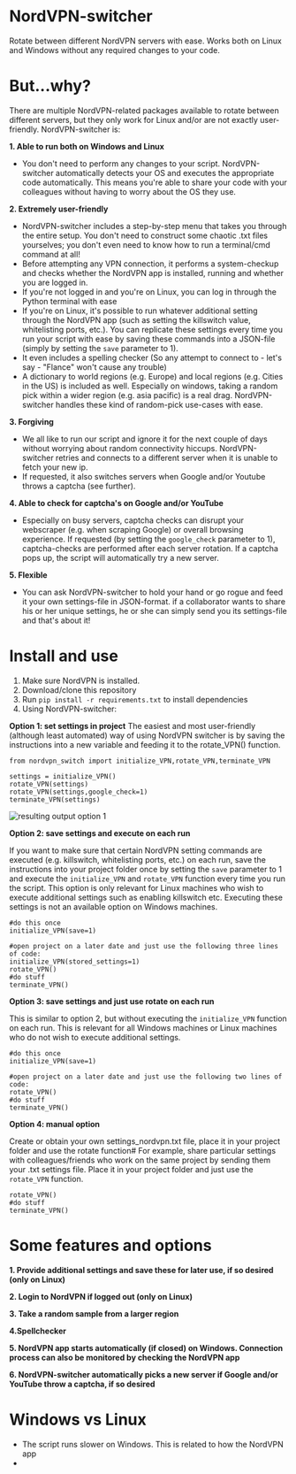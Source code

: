 # NordVPN-switcher
Rotate between different NordVPN servers with ease. Works both on Linux and Windows without any required changes to your code.

# But...why?

There are multiple NordVPN-related packages available to rotate between different servers, but they only work for Linux and/or are not exactly user-friendly. 
NordVPN-switcher is: 

**1. Able to run both on Windows and Linux**

* You don't need to perform any changes to your script. NordVPN-switcher automatically detects your OS and executes the appropriate code automatically. 
This means you're able to share your code with your colleagues without having to worry about the OS they use.

**2. Extremely user-friendly**

* NordVPN-switcher includes a step-by-step menu that takes you through the entire setup. You don't need to construct some chaotic .txt files yourselves; you don't even need to know how to run a terminal/cmd command at all! 
* Before attempting any VPN connection, it performs a system-checkup and checks whether the NordVPN app is installed, running and whether you are logged in. 
* If you're not logged in and you're on Linux, you can log in through the Python terminal with ease
* If you're on Linux, it's possible to run whatever additional setting through the NordVPN app (such as setting the killswitch value, whitelisting ports, etc.). You can replicate these settings every time you run your script with ease by saving these commands into a JSON-file (simply by setting the `save` parameter to 1). 
* It even includes a spelling checker (So any attempt to connect to - let's say - "Flance" won't cause any trouble) 
* A dictionary to world regions (e.g. Europe) and local regions (e.g. Cities in the US) is included as well. Especially on windows, taking a random pick within a wider region (e.g. asia pacific) is a real drag. NordVPN-switcher handles these kind of random-pick use-cases with ease.

**3. Forgiving**

* We all like to run our script and ignore it for the next couple of days without worrying about random connectivity hiccups. NordVPN-switcher retries and connects to a different server when it is unable to fetch your new ip. 
* If requested, it also switches servers when Google and/or Youtube throws a captcha (see further).

**4. Able to check for captcha's on Google and/or YouTube**

* Especially on busy servers, captcha checks can disrupt your webscraper (e.g. when scraping Google) or overall browsing experience. If requested (by setting the `google_check` parameter to 1), captcha-checks are performed after each server rotation. If a captcha pops up, the script will automatically try a new server. 

**5. Flexible** 
* You can ask NordVPN-switcher to hold your hand or go rogue and feed it your own settings-file in JSON-format. if a collaborator wants to share his or her unique settings, he or she can simply send you its settings-file and that's about it!

# Install and use

1. Make sure NordVPN is installed.
2. Download/clone this repository
3. Run `pip install -r requirements.txt` to install dependencies
4. Using NordVPN-switcher:

**Option 1: set settings in project**
The easiest and most user-friendly (although least automated) way of using NordVPN switcher is by saving the instructions into a new variable and feeding it to the rotate_VPN() function. 

```
from nordvpn_switch import initialize_VPN,rotate_VPN,terminate_VPN

settings = initialize_VPN() 
rotate_VPN(settings) 
rotate_VPN(settings,google_check=1) 
terminate_VPN(settings)
```
![resulting output option 1](https://media.giphy.com/media/Y3NIgq6cPzBPQONE49/giphy.gif)

**Option 2: save settings and execute on each run**

If you want to make sure that certain NordVPN setting commands are executed (e.g. killswitch, whitelisting ports, etc.) on each run, save the instructions into your project folder once by setting the `save` parameter to 1 and execute the `initialize_VPN` and `rotate_VPN` function every time you run the script.
This option is only relevant for Linux machines who wish to execute additional settings such as enabling killswitch etc. Executing these settings is not an available option on Windows machines. 

```
#do this once
initialize_VPN(save=1)

#open project on a later date and just use the following three lines of code:
initialize_VPN(stored_settings=1)
rotate_VPN()
#do stuff
terminate_VPN()
```

**Option 3: save settings and just use rotate on each run**

This is similar to option 2, but without executing the `initialize_VPN` function on each run. 
This is relevant for all Windows machines or Linux machines who do not wish to execute additional settings.

```
#do this once
initialize_VPN(save=1)

#open project on a later date and just use the following two lines of code:
rotate_VPN()
#do stuff
terminate_VPN()
```
**Option 4: manual option**

Create or obtain your own settings_nordvpn.txt file, place it in your project folder and use the rotate function#
For example, share particular settings with colleagues/friends who work on the same project by sending them your .txt settings file. Place it in your project folder and just use the `rotate_VPN` function.

```
rotate_VPN()
#do stuff
terminate_VPN()
```

# Some features and options

**1. Provide additional settings and save these for later use, if so desired (only on Linux)**

**2. Login to NordVPN if logged out (only on Linux)**

**3. Take a random sample from a larger region**

**4.Spellchecker**

**5. NordVPN app starts automatically (if closed) on Windows. Connection process can also be monitored by checking the NordVPN app**

**6. NordVPN-switcher automatically picks a new server if Google and/or YouTube throw a captcha, if so desired**

# Windows vs Linux

* The script runs slower on Windows. This is related to how the NordVPN app
* 
